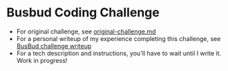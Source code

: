 # Busbud Coding Challenge

 * For original challenge, see [original-challenge.md](original-challenge.md)
 * For a personal writeup of my experience completing this challenge, see [BusBud challenge writeup](https://docs.google.com/document/d/1acW0nhGTuzQXl7P3GmLfveAHAMVr8E48-Gjb7QESx1U/edit#heading=h.m18w3iroo2pt)
 * For a tech description and instructions, you'll have to wait until I write it. Work in progress!
